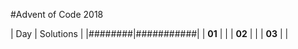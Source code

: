 #Advent of Code 2018

| Day    | Solutions |
|########|###########|
| **01** |  |
| **02** |  |
| **03** |  |